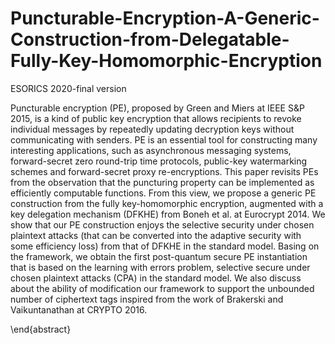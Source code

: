# Puncturable-Encryption-A-Generic-Construction-from-Delegatable-Fully-Key-Homomorphic-Encryption
ESORICS 2020-final version


Puncturable encryption (PE), proposed by Green and Miers at IEEE S\&P 2015, is a kind of public key encryption that  allows recipients to revoke individual messages by repeatedly updating decryption keys without communicating with senders. PE is an essential tool for constructing many interesting applications, such as asynchronous messaging systems,  forward-secret zero round-trip time protocols, public-key watermarking schemes and forward-secret proxy re-encryptions. This paper  revisits PEs  from the observation that the puncturing property can be implemented as efficiently computable functions. From this view, we propose a generic PE construction from the fully key-homomorphic encryption, augmented with a key delegation mechanism (DFKHE) from Boneh et al. at Eurocrypt 2014. We show that our PE construction enjoys the selective security under chosen plaintext attacks (that can be converted into the adaptive security with some efficiency loss)  from that of DFKHE in the standard model.  Basing on the framework, we obtain the first post-quantum secure PE instantiation that is based on the learning with errors problem, selective secure under chosen plaintext attacks (CPA) in the standard model. We also discuss about the ability of modification our framework to support the unbounded number of ciphertext tags inspired from the work of Brakerski and Vaikuntanathan at CRYPTO 2016.

\end{abstract}

